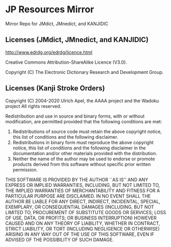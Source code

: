 # JP Resources Mirror

Mirror Repo for JMdict, JMnedict, and KANJIDIC

## Licenses (JMdict, JMnedict, and KANJIDIC)

http://www.edrdg.org/edrdg/licence.html

Creative Commons Attribution-ShareAlike Licence (V3.0).

Copyright (C) The Electronic Dictionary Research and Development Group.

## Licenses (Kanji Stroke Orders)

Copyright (C) 2004-2020 Ulrich Apel, the AAAA project and the Wadoku project
All rights reserved.

Redistribution and use in source and binary forms, with or without
modification, are permitted provided that the following conditions
are met:

1. Redistributions of source code must retain the above copyright
   notice, this list of conditions and the following disclaimer.
2. Redistributions in binary form must reproduce the above copyright
   notice, this list of conditions and the following disclaimer in the
   documentation and/or other materials provided with the distribution.
3. Neither the name of the author may be used to endorse or promote products
   derived from this software without specific prior written permission.

THIS SOFTWARE IS PROVIDED BY THE AUTHOR ``AS IS'' AND ANY EXPRESS OR
IMPLIED WARRANTIES, INCLUDING, BUT NOT LIMITED TO, THE IMPLIED WARRANTIES
OF MERCHANTABILITY AND FITNESS FOR A PARTICULAR PURPOSE ARE DISCLAIMED.
IN NO EVENT SHALL THE AUTHOR BE LIABLE FOR ANY DIRECT, INDIRECT,
INCIDENTAL, SPECIAL, EXEMPLARY, OR CONSEQUENTIAL DAMAGES (INCLUDING, BUT
NOT LIMITED TO, PROCUREMENT OF SUBSTITUTE GOODS OR SERVICES; LOSS OF USE,
DATA, OR PROFITS; OR BUSINESS INTERRUPTION) HOWEVER CAUSED AND ON ANY
THEORY OF LIABILITY, WHETHER IN CONTRACT, STRICT LIABILITY, OR TORT
(INCLUDING NEGLIGENCE OR OTHERWISE) ARISING IN ANY WAY OUT OF THE USE OF
THIS SOFTWARE, EVEN IF ADVISED OF THE POSSIBILITY OF SUCH DAMAGE.
